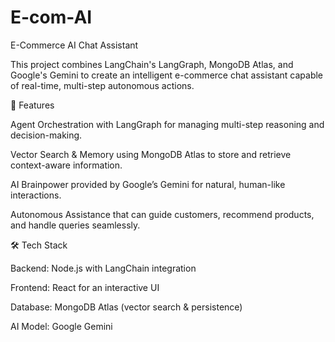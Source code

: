 # E-com-AI

E-Commerce AI Chat Assistant

This project combines LangChain's LangGraph, MongoDB Atlas, and Google's Gemini to create an intelligent e-commerce chat assistant capable of real-time, multi-step autonomous actions.

🚀 Features

Agent Orchestration with LangGraph for managing multi-step reasoning and decision-making.

Vector Search & Memory using MongoDB Atlas to store and retrieve context-aware information.

AI Brainpower provided by Google’s Gemini for natural, human-like interactions.

Autonomous Assistance that can guide customers, recommend products, and handle queries seamlessly.

🛠️ Tech Stack

Backend: Node.js with LangChain integration

Frontend: React for an interactive UI

Database: MongoDB Atlas (vector search & persistence)

AI Model: Google Gemini


